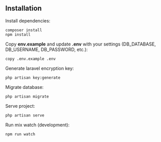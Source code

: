 ## Installation

Install dependencies:

```
composer install
npm install
```

Copy **env.example** and update **.env** with your settings (DB_DATABASE, DB_USERNAME, DB_PASSWORD, etc.):

```
copy .env.example .env
```

Generate laravel encryption key:

```
php artisan key:generate
```

Migrate database:

```
php artisan migrate
```

Serve project:

```
php artisan serve
```

Run mix watch (development):

```
npm run watch
```

